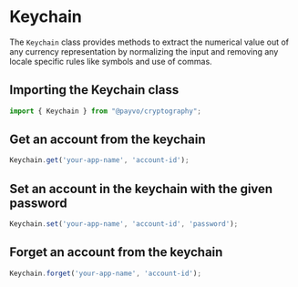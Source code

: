 # Keychain

The `Keychain` class provides methods to extract the numerical value out of any currency representation by normalizing the input and removing any locale specific rules like symbols and use of commas.

## Importing the Keychain class

```typescript
import { Keychain } from "@payvo/cryptography";
```

## Get an account from the keychain

```typescript
Keychain.get('your-app-name', 'account-id');
```

## Set an account in the keychain with the given password

```typescript
Keychain.set('your-app-name', 'account-id', 'password');
```

## Forget an account from the keychain

```typescript
Keychain.forget('your-app-name', 'account-id');
```
